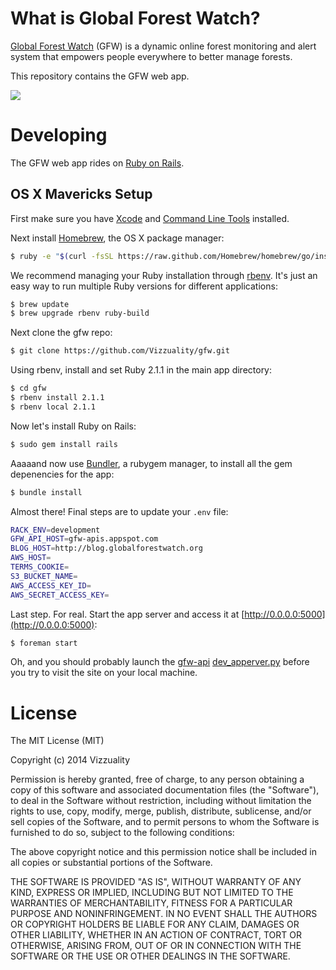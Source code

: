 # What is Global Forest Watch?

[Global Forest Watch](http://www.globalforestwatch.org/) (GFW) is a dynamic online forest monitoring and alert system that empowers people everywhere to better manage forests.

This repository contains the GFW web app.

![](http://i.imgur.com/JnVtiHU.png)

# Developing

The GFW web app rides on [Ruby on Rails](http://rubyonrails.org).

## OS X Mavericks Setup

First make sure you have [Xcode](https://developer.apple.com/xcode) and [Command Line Tools](https://developer.apple.com/downloads/index.action) installed.

Next install [Homebrew](http://brew.sh), the OS X package manager:

```bash
$ ruby -e "$(curl -fsSL https://raw.github.com/Homebrew/homebrew/go/install)"
```

We recommend managing your Ruby installation through [rbenv](https://github.com/sstephenson/rbenv). It's just an easy way to run multiple Ruby versions for different applications:

```bash
$ brew update
$ brew upgrade rbenv ruby-build
```

Next clone the gfw repo:

```bash
$ git clone https://github.com/Vizzuality/gfw.git
```

Using rbenv, install and set Ruby 2.1.1 in the main app directory:

```bash
$ cd gfw
$ rbenv install 2.1.1
$ rbenv local 2.1.1
```

Now let's install Ruby on Rails:

```bash
$ sudo gem install rails
```

Aaaaand now use [Bundler](http://bundler.io/), a rubygem manager, to install all the gem depenencies for the app:

```bash
$ bundle install
```

Almost there! Final steps are to update your `.env` file:

```bash
RACK_ENV=development
GFW_API_HOST=gfw-apis.appspot.com
BLOG_HOST=http://blog.globalforestwatch.org
AWS_HOST=
TERMS_COOKIE=
S3_BUCKET_NAME=
AWS_ACCESS_KEY_ID=
AWS_SECRET_ACCESS_KEY=
```

Last step. For real. Start the app server and access it at [http://0.0.0.0:5000](http://0.0.0.0:5000):

```bash
$ foreman start
```

Oh, and you should probably launch the [gfw-api](https://github.com/wri/gfw-api) [dev_apperver.py](https://github.com/wri/gfw-api#developing) before you try to visit the site on your local machine.

# License

The MIT License (MIT)

Copyright (c) 2014 Vizzuality

Permission is hereby granted, free of charge, to any person obtaining a copy of
this software and associated documentation files (the "Software"), to deal in
the Software without restriction, including without limitation the rights to
use, copy, modify, merge, publish, distribute, sublicense, and/or sell copies of
the Software, and to permit persons to whom the Software is furnished to do so,
subject to the following conditions:

The above copyright notice and this permission notice shall be included in all
copies or substantial portions of the Software.

THE SOFTWARE IS PROVIDED "AS IS", WITHOUT WARRANTY OF ANY KIND, EXPRESS OR
IMPLIED, INCLUDING BUT NOT LIMITED TO THE WARRANTIES OF MERCHANTABILITY, FITNESS
FOR A PARTICULAR PURPOSE AND NONINFRINGEMENT. IN NO EVENT SHALL THE AUTHORS OR
COPYRIGHT HOLDERS BE LIABLE FOR ANY CLAIM, DAMAGES OR OTHER LIABILITY, WHETHER
IN AN ACTION OF CONTRACT, TORT OR OTHERWISE, ARISING FROM, OUT OF OR IN
CONNECTION WITH THE SOFTWARE OR THE USE OR OTHER DEALINGS IN THE SOFTWARE.
